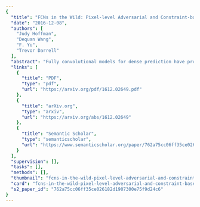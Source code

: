 ```yaml
---
{
  "title": "FCNs in the Wild: Pixel-level Adversarial and Constraint-based Adaptation",
  "date": "2016-12-08",
  "authors": [
    "Judy Hoffman",
    "Dequan Wang",
    "F. Yu",
    "Trevor Darrell"
  ],
  "abstract": "Fully convolutional models for dense prediction have proven successful for a wide range of visual tasks. Such models perform well in a supervised setting, but performance can be surprisingly poor under domain shifts that appear mild to a human observer. For example, training on one city and testing on another in a different geographic region and/or weather condition may result in significantly degraded performance due to pixel-level distribution shift. In this paper, we introduce the first domain adaptive semantic segmentation method, proposing an unsupervised adversarial approach to pixel prediction problems. Our method consists of both global and category specific adaptation techniques. Global domain alignment is performed using a novel semantic segmentation network with fully convolutional domain adversarial learning. This initially adapted space then enables category specific adaptation through a generalization of constrained weak learning, with explicit transfer of the spatial layout from the source to the target domains. Our approach outperforms baselines across different settings on multiple large-scale datasets, including adapting across various real city environments, different synthetic sub-domains, from simulated to real environments, and on a novel large-scale dash-cam dataset.",
  "links": [
    {
      "title": "PDF",
      "type": "pdf",
      "url": "https://arxiv.org/pdf/1612.02649.pdf"
    },
    {
      "title": "arXiv.org",
      "type": "arxiv",
      "url": "https://arxiv.org/abs/1612.02649"
    },
    {
      "title": "Semantic Scholar",
      "type": "semanticscholar",
      "url": "https://www.semanticscholar.org/paper/762a75cc06ff35ce026182d1907300e75f9d24c6"
    }
  ],
  "supervision": [],
  "tasks": [],
  "methods": [],
  "thumbnail": "fcns-in-the-wild-pixel-level-adversarial-and-constraint-based-adaptation-thumb.jpg",
  "card": "fcns-in-the-wild-pixel-level-adversarial-and-constraint-based-adaptation-card.jpg",
  "s2_paper_id": "762a75cc06ff35ce026182d1907300e75f9d24c6"
}
---
```


